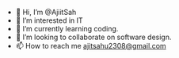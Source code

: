 - 👋 Hi, I’m @AjiitSah
- 👀 I’m interested in IT
- 🌱 I’m currently learning coding.
- 💞️ I’m looking to collaborate on software design.
- 📫 How to reach me ajitsahu2308@gmail.com

<!---
AjiitSah/AjiitSah is a ✨ special ✨ repository because its `README.md` (this file) appears on your GitHub profile.
You can click the Preview link to take a look at your changes.
--->
